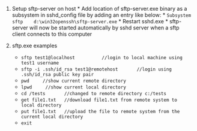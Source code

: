 1. Setup sftp-server on host
       * Add location of sftp-server.exe binary as a subsystem in sshd_config file by adding an entry like below:
       * `Subsystem       sftp    d:\win32openssh\sftp-server.exe`
       * Restart sshd.exe
       * sftp-server will now be started automatically by sshd server when a sftp client connects to this computer

2. sftp.exe examples
     * `sftp test1@localhost          //login to local machine using test1 username`
     * `sftp -i .ssh/id_rsa test1@remotehost       //login using .ssh/id_rsa public key pair`
     * `pwd     //show current remote directory`
     * `lpwd     //show current local directory`
     * `cd /tests       //changed to remote directory c:/tests`
     * `get file1.txt   //download file1.txt from remote system to local directory`
     * `put file1.txt   //upload the file to remote system from the current local directory`
     * `exit`


